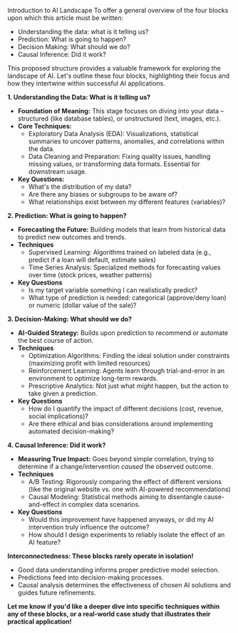 Introduction to AI Landscape
To offer a general overview of the four blocks upon which this article must be written:
- Understanding the data: what is it telling us?
- Prediction: What is going to happen?
- Decision Making: What should we do?
- Causal Inference: Did it work?

This proposed structure provides a valuable framework for exploring the landscape of AI. Let's outline these four blocks, highlighting their focus and how they intertwine within successful AI applications.

**1. Understanding the Data: What is it telling us?**  

* **Foundation of Meaning:** This stage focuses on diving into your data – structured (like database tables), or unstructured (text, images, etc.).   
* **Core Techniques:**
    * Exploratory Data Analysis (EDA): Visualizations, statistical summaries to uncover patterns, anomalies, and correlations within the data.
    * Data Cleaning and Preparation: Fixing quality issues, handling missing values, or transforming data formats. Essential for downstream usage. 
* **Key Questions:**
    * What's the distribution of my data? 
    * Are there any biases or subgroups to be aware of?
    * What relationships exist between my different features (variables)?

**2. Prediction: What is going to happen?**

* **Forecasting the Future:**  Building models that learn from historical data to predict new outcomes and trends.
* **Techniques**
    * Supervised Learning: Algorithms trained on labeled data (e.g., predict if a loan will default, estimate sales)
    * Time Series Analysis:   Specialized methods for forecasting values over time (stock prices, weather patterns)
* **Key Questions**
    * Is my target variable something I can realistically predict?
    * What type of prediction is  needed: categorical (approve/deny loan) or numeric (dollar value of the sale)?

**3. Decision-Making: What should we do?**

* **AI-Guided Strategy:** Builds upon prediction  to recommend or automate the best course of action.
* **Techniques**
    * Optimization Algorithms: Finding the ideal solution under constraints (maximizing profit with limited resources)
    * Reinforcement Learning:  Agents learn through trial-and-error in an environment to optimize long-term rewards.
    * Prescriptive Analytics: Not just what *might* happen, but the action to take given a prediction.
* **Key Questions**
    * How do I quantify the impact of different decisions (cost, revenue, social implications)?
    * Are there ethical and bias considerations around implementing automated decision-making?

**4. Causal Inference: Did it work?**

* **Measuring True Impact:** Goes beyond  simple correlation, trying to determine if a change/intervention  *caused* the observed outcome.
* **Techniques**
    * A/B Testing: Rigorously comparing the effect of different versions (like the original website vs. one with AI-powered recommendations)
    * Causal Modeling:   Statistical methods aiming to disentangle cause-and-effect in complex data scenarios.
* **Key Questions**
    * Would this improvement have happened anyways, or did my AI intervention truly influence the outcome?
    * How should I design experiments to reliably isolate the effect of an AI feature?


**Interconnectedness: These blocks rarely operate in isolation!**

* Good data understanding informs proper predictive model selection.
* Predictions feed into decision-making processes.
* Causal analysis determines the effectiveness of chosen AI solutions and guides future refinements.

**Let me know if you'd like a deeper dive into specific techniques within any of these blocks, or a real-world case study that illustrates their practical application!** 
